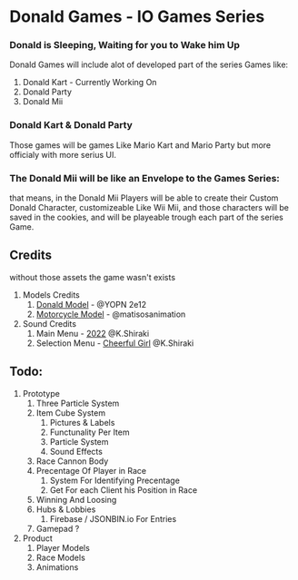# Donald Games - IO Games Series
### Donald is Sleeping, Waiting for you to Wake him Up

Donald Games will include alot of developed part of the series Games like:
1. Donald Kart - Currently Working On
2. Donald Party
3. Donald Mii

### Donald Kart & Donald Party 
Those games will be games Like Mario Kart and Mario Party but more officialy with more serius UI.

### The Donald Mii will be like an Envelope to the Games Series:
that means, in the Donald Mii Players will be able to create their Custom Donald Character, customizeable Like Wii Mii, and those characters will be saved in the cookies, and will be playeable trough each part of the series Game.

## Credits
without those assets the game wasn't exists
1. Models Credits
    1. [Donald Model](https://sketchfab.com/3d-models/base-mesh-low-poly-character-84cd6685487949bca626bcfc244d) - @YOPN 2e12
    2. [Motorcycle Model](https://sketchfab.com/3d-models/low-poly-motorcycle-4fc3500e04b14e73b942d85bc948c5e9) - @matisosanimation 
2. Sound Credits
    1. Main Menu - [2022](https://youtu.be/jCia_eCW4ps?si=qh3TvEEyyrB6aM1F) @K.Shiraki
    2. Selection Menu - [Cheerful Girl](https://youtu.be/sPgXN2Ficso?si=Hl7dbmpIitaRj7Xv) @K.Shiraki


## Todo:
1. Prototype
    1. Three Particle System
    2. Item Cube System
        1. Pictures & Labels
        2. Functunality Per Item
        3. Particle System
        4. Sound Effects
    3. Race Cannon Body
    4. Precentage Of Player in Race
        1. System For Identifying Precentage
        2. Get For each Client his Position in Race
    5. Winning And Loosing
    6. Hubs & Lobbies
        1. Firebase / JSONBIN.io For Entries
    7. Gamepad ?
2. Product
    1. Player Models
    2. Race Models
    3. Animations
